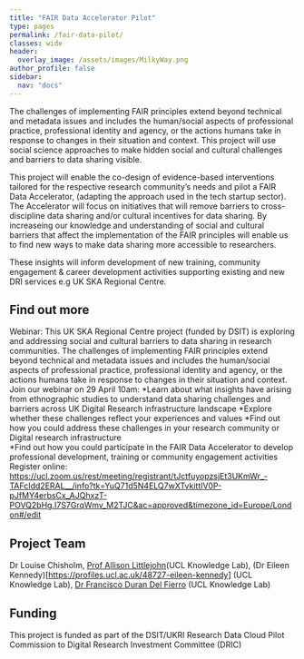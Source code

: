 ```yaml
---
title: "FAIR Data Accelerator Pilot"
type: pages
permalink: /fair-data-pilot/
classes: wide
header:
  overlay_image: /assets/images/MilkyWay.png
author_profile: false
sidebar: 
  nav: "docs"
---
```

The challenges of implementing FAIR principles extend beyond technical and metadata issues and includes the human/social aspects of professional practice, professional identity and agency, or the actions humans take in response to changes in their situation and context.  This project will use social science approaches to make hidden social and cultural challenges and barriers to data sharing visible.

This project will enable the co-design of evidence-based interventions tailored for the respective research community’s needs and pilot a FAIR Data Accelerator, (adapting the approach used in the tech startup sector). The Accelerator will focus on initiatives that will remove barriers to cross-discipline data sharing and/or cultural incentives for data sharing. By increaseing our knowledge and understanding of social and cultural barriers that affect the implementation of the FAIR principles will enable us to find new ways to make data sharing more accessible to researchers. 

These insights will inform development of new training, community engagement & career development activities supporting existing and new DRI services e.g UK SKA Regional Centre. 
## Find out more
 Webinar: This UK SKA Regional Centre project (funded by DSIT) is exploring and addressing social and cultural barriers to data sharing in research communities.  The challenges of implementing FAIR principles extend beyond technical and metadata issues and includes the human/social aspects of professional practice, professional identity and agency, or the actions humans take in response to changes in their situation and context.  
Join our webinar on 29 April 10am: 
*Learn about what insights have arising from ethnographic studies to understand data sharing challenges and barriers across UK Digital Research infrastructure landscape 
*Explore whether these challenges reflect your experiences and values 
*Find out how you could address these challenges in your research community or Digital research infrastructure    
*Find out how you could participate in the FAIR Data Accelerator to develop professional development, training or community engagement activities 
Register online: https://ucl.zoom.us/rest/meeting/registrant/tJctfuyopzsjEt3UKmWr_-TAFcIdd2ERAL__/info?tk=YuQ71d5N4ELQ7wXTvkittIV0P-pJfMY4erbsCx_AJQhxzT-POVQ2bHg.I7S7GrqWmv_M2TJC&ac=approved&timezone_id=Europe/London#/edit 
## Project Team
Dr Louise Chisholm, [Prof Allison Littlejohn]([https://profiles.ucl.ac.uk/76327-allison-littlejohn])(UCL Knowledge Lab), (Dr Eileen Kennedy)[https://profiles.ucl.ac.uk/48727-eileen-kennedy] (UCL Knowledge Lab), [Dr Francisco Duran Del Fierro](https://profiles.ucl.ac.uk/69380-francisco-duran-del-fierro) (UCL Knowledge Lab) 
  
## Funding
This project is funded as part of the DSIT/UKRI Research Data Cloud Pilot Commission to Digital Research Investment Committee (DRIC)
   
 
